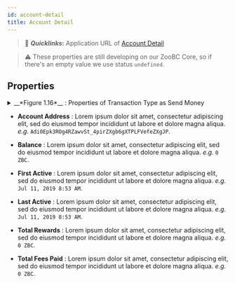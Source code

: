 ```yaml
---
id: account-detail
title: Account Detail
---
```


> 🔗 __*Quicklinks*:__ Application URL of [Account Detail][account-detail]

> ⚠️ These properties are still developing on our ZooBC Core, so if there's an empty value we use status `undefined`.

[account-detail]: https://zoobc.net/accounts/Adi0Epk3ROg4RZawvSt_4pirZXgb6gXTPLFVefeZXgJP

## Properties

<details>
  <summary>__*Figure 1.16*__ : Properties of Transaction Type as Send Money</summary>
  </br>
  ![Figure 1.16 Properties of Transaction Type as Send Money](assets/img/zoobc_explorer_account_detail_properties.png)
</details>

* **Account Address** : Lorem ipsum dolor sit amet, consectetur adipiscing elit, sed do eiusmod tempor incididunt ut labore et dolore magna aliqua. _e.g._ `Adi0Epk3ROg4RZawvSt_4pirZXgb6gXTPLFVefeZXgJP`.

* **Balance** : Lorem ipsum dolor sit amet, consectetur adipiscing elit, sed do eiusmod tempor incididunt ut labore et dolore magna aliqua. _e.g._ `0 ZBC`.

* **First Active** : Lorem ipsum dolor sit amet, consectetur adipiscing elit, sed do eiusmod tempor incididunt ut labore et dolore magna aliqua. _e.g._ `Jul 11, 2019 8:53 AM`.

* **Last Active** : Lorem ipsum dolor sit amet, consectetur adipiscing elit, sed do eiusmod tempor incididunt ut labore et dolore magna aliqua. _e.g._ `Jul 11, 2019 8:53 AM`.

* **Total Rewards** : Lorem ipsum dolor sit amet, consectetur adipiscing elit, sed do eiusmod tempor incididunt ut labore et dolore magna aliqua. _e.g._ `0 ZBC`.

* **Total Fees Paid** : Lorem ipsum dolor sit amet, consectetur adipiscing elit, sed do eiusmod tempor incididunt ut labore et dolore magna aliqua. _e.g._ `0 ZBC`.
